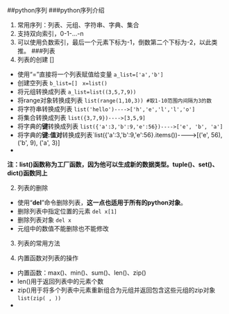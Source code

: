 ##python序列
###python序列介绍
1. 常用序列：列表、元组、字符串、字典、集合
2. 支持双向索引，0-1-...-n
3. 可以使用负数索引，最后一个元素下标为-1，倒数第二个下标为-2，以此类推。
###列表
1. 列表的创建 []
- 使用“=”直接将一个列表赋值给变量 `a_list=['a','b']`
- 创建空列表 `b_list=[] `  `x=list()`
- 将元组转换成列表 `a_list=list((3,5,7,9))`
- 将range对象转换成列表 `list(range(1,10,3)) #取1-10范围内间隔为3的数`
- 将字符串转换成列表 `list('hello')---->['h','e','l','l','o']`
- 将集合转换成列表 `list({3,7,9})---->[3,5,9]`
- 将字典的**键**转换成列表 `list({'a':3,'b':9,'e':56})---->['e', 'b', 'a']`
- 将字典的**键:值对**转换成列表`list({'a':3,'b':9,'e':56}.items())---->[('e', 56), ('b', 9), ('a', 3)]
-
**注：list()函数称为工厂函数，因为他可以生成新的数据类型。tuple()、set()、dict()函数同上**

2. 列表的删除
- 使用“**del**”命令删除列表，**这一点也适用于所有的python对象**。
- 删除列表中指定位置的元素 `del x[1]`
- 删除列表对象 `del x`
- 元组中的数值不能删除也不能修改

3. 列表的常用方法

4. 内置函数对列表的操作

- 内置函数：max()、min()、sum()、len()、zip()
- len()用于返回列表中的元素个数
- zip()用于将多个列表中元素重新组合为元组并返回包含这些元组的zip对象`list(zip( , ))`
-
